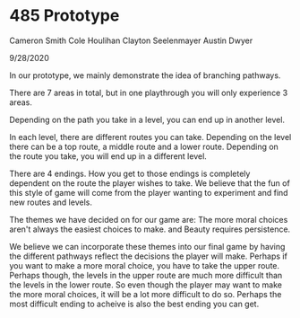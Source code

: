 485 Prototype
=======================
Cameron Smith
Cole Houlihan
Clayton Seelenmayer
Austin Dwyer

9/28/2020

In our prototype, we mainly demonstrate the idea of branching pathways.

There are 7 areas in total, but in one playthrough you will only experience 3 areas.

Depending on the path you take in a level, you can end up in another level. 

In each level, there are different routes you can take. Depending on the level there can be a top route, a middle route and a lower route.
Depending on the route you take, you will end up in a different level. 

There are 4 endings. How you get to those endings is completely dependent on the route the player wishes to take.
We believe that the fun of this style of game will come from the player wanting to experiment and find new routes and levels.

The themes we have decided on for our game are:
The more moral choices aren't always the easiest choices to make.
and
Beauty requires persistence.

We believe we can incorporate these themes into our final game by having the different pathways reflect the decisions the player will make.
Perhaps if you want to make a more moral choice, you have to take the upper route. Perhaps though, the levels in the upper route
are much more difficult than the levels in the lower route. So even though the player may want to make the more moral choices,
it will be a lot more difficult to do so. Perhaps the most difficult ending to acheive is also the best ending you can get.